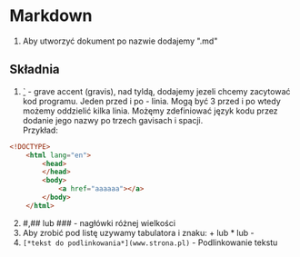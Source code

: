 <!--LTex: enabled=false -->
<!-- powyżej komenda wyłączająca sprawdzanie przez Ltex  -->

# Markdown
1. Aby utworzyć dokument po nazwie dodajemy ".md"

## Składnia
1. [`](https://www.w3docs.com/snippets/html/html5-page-structure.html) - grave accent (gravis), nad tyldą, dodajemy jezeli chcemy zacytować kod programu. Jeden przed i po - linia. Mogą być 3 przed i po wtedy możemy oddzielić kilka linia. Możęmy zdefiniować język kodu przez dodanie jego nazwy po trzech gavisach i spacji.  
Przykład:
``` html
<!DOCTYPE>
    <html lang="en">
        <head>
        </head>
        <body>
            <a href="aaaaaa"></a>
        </body>
    </html>
```
2. #,## lub ### - nagłówki różnej wielkości
3. Aby zrobić pod listę uzywamy tabulatora i znaku: + lub * lub -
4. `[*tekst do podlinkowania*](www.strona.pl)` - Podlinkowanie tekstu